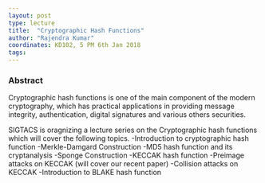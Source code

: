 ```yaml
---
layout: post
type: lecture
title:  "Cryptographic Hash Functions"
author: "Rajendra Kumar"
coordinates: KD102, 5 PM 6th Jan 2018
tags: 
---
```

### Abstract

Cryptographic hash functions is one of the main component of the modern cryptography, which has practical applications in providing message integrity, authentication, digital signatures and various others securities.

SIGTACS is oragnizing a lecture series on the Cryptographic hash functions which will cover the following topics.
-Introduction to cryptographic hash function
-Merkle-Damgard Construction
-MD5 hash function and its cryptanalysis
-Sponge Construction
-KECCAK hash function
-Preimage attacks on KECCAK (will cover our recent paper)
-Collision attacks on KECCAK
-Introduction to BLAKE hash function
